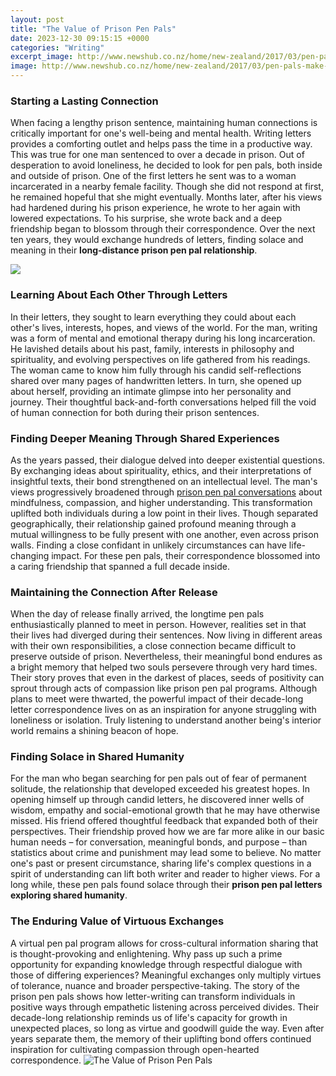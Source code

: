 ```yaml
---
layout: post
title: "The Value of Prison Pen Pals"
date: 2023-12-30 09:15:15 +0000
categories: "Writing"
excerpt_image: http://www.newshub.co.nz/home/new-zealand/2017/03/pen-pals-make-prisoners-days-a-million-times-better/_jcr_content/par/video/image.dynimg.1280.q75.jpg/v1489188864353/prison-penpal-1120-2.jpg
image: http://www.newshub.co.nz/home/new-zealand/2017/03/pen-pals-make-prisoners-days-a-million-times-better/_jcr_content/par/video/image.dynimg.1280.q75.jpg/v1489188864353/prison-penpal-1120-2.jpg
---
```


### Starting a Lasting Connection
When facing a lengthy prison sentence, maintaining human connections is critically important for one's well-being and mental health. Writing letters provides a comforting outlet and helps pass the time in a productive way. This was true for one man sentenced to over a decade in prison. Out of desperation to avoid loneliness, he decided to look for pen pals, both inside and outside of prison. 
One of the first letters he sent was to a woman incarcerated in a nearby female facility. Though she did not respond at first, he remained hopeful that she might eventually. Months later, after his views had hardened during his prison experience, he wrote to her again with lowered expectations. To his surprise, she wrote back and a deep friendship began to blossom through their correspondence. Over the next ten years, they would exchange hundreds of letters, finding solace and meaning in their **long-distance prison pen pal relationship**.

![](https://blog.penvibe.com/wp-content/uploads/2020/07/Female-Prison-Pen-Pals.jpg)
### Learning About Each Other Through Letters
In their letters, they sought to learn everything they could about each other's lives, interests, hopes, and views of the world. For the man, writing was a form of mental and emotional therapy during his long incarceration. He lavished details about his past, family, interests in philosophy and spirituality, and evolving perspectives on life gathered from his readings. 
The woman came to know him fully through his candid self-reflections shared over many pages of handwritten letters. In turn, she opened up about herself, providing an intimate glimpse into her personality and journey. Their thoughtful back-and-forth conversations helped fill the void of human connection for both during their prison sentences.
### Finding Deeper Meaning Through Shared Experiences 
As the years passed, their dialogue delved into deeper existential questions. By exchanging ideas about spirituality, ethics, and their interpretations of insightful texts, their bond strengthened on an intellectual level. The man's views progressively broadened through [prison pen pal conversations](https://store.fi.io.vn/work-hard-so-my-st-bernard-live-a-better-dog-lover-2) about mindfulness, compassion, and higher understanding. This transformation uplifted both individuals during a low point in their lives.
Though separated geographically, their relationship gained profound meaning through a mutual willingness to be fully present with one another, even across prison walls. Finding a close confidant in unlikely circumstances can have life-changing impact. For these pen pals, their correspondence blossomed into a caring friendship that spanned a full decade inside.
### Maintaining the Connection After Release
When the day of release finally arrived, the longtime pen pals enthusiastically planned to meet in person. However, realities set in that their lives had diverged during their sentences. Now living in different areas with their own responsibilities, a close connection became difficult to preserve outside of prison. Nevertheless, their meaningful bond endures as a bright memory that helped two souls persevere through very hard times.
Their story proves that even in the darkest of places, seeds of positivity can sprout through acts of compassion like prison pen pal programs. Although plans to meet were thwarted, the powerful impact of their decade-long letter correspondence lives on as an inspiration for anyone struggling with loneliness or isolation. Truly listening to understand another being's interior world remains a shining beacon of hope.
### Finding Solace in Shared Humanity 
For the man who began searching for pen pals out of fear of permanent solitude, the relationship that developed exceeded his greatest hopes. In opening himself up through candid letters, he discovered inner wells of wisdom, empathy and social-emotional growth that he may have otherwise missed. His friend offered thoughtful feedback that expanded both of their perspectives. 
Their friendship proved how we are far more alike in our basic human needs – for conversation, meaningful bonds, and purpose – than statistics about crime and punishment may lead some to believe. No matter one's past or present circumstance, sharing life's complex questions in a spirit of understanding can lift both writer and reader to higher views. For a long while, these pen pals found solace through their **prison pen pal letters exploring shared humanity**.
### The Enduring Value of Virtuous Exchanges
A virtual pen pal program allows for cross-cultural information sharing that is thought-provoking and enlightening. Why pass up such a prime opportunity for expanding knowledge through respectful dialogue with those of differing experiences? Meaningful exchanges only multiply virtues of tolerance, nuance and broader perspective-taking. 
The story of the prison pen pals shows how letter-writing can transform individuals in positive ways through empathetic listening across perceived divides. Their decade-long relationship reminds us of life's capacity for growth in unexpected places, so long as virtue and goodwill guide the way. Even after years separate them, the memory of their uplifting bond offers continued inspiration for cultivating compassion through open-hearted correspondence.
![The Value of Prison Pen Pals](http://www.newshub.co.nz/home/new-zealand/2017/03/pen-pals-make-prisoners-days-a-million-times-better/_jcr_content/par/video/image.dynimg.1280.q75.jpg/v1489188864353/prison-penpal-1120-2.jpg)